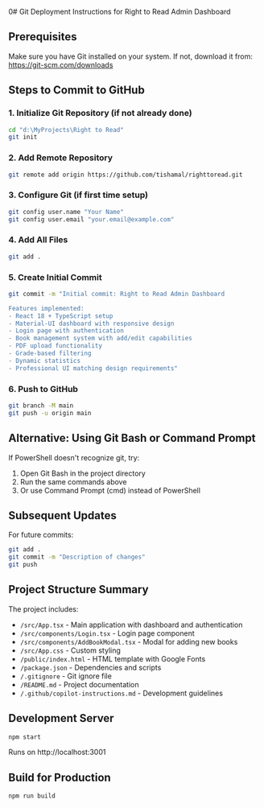 
0# Git Deployment Instructions for Right to Read Admin Dashboard

## Prerequisites
Make sure you have Git installed on your system. If not, download it from: https://git-scm.com/downloads

## Steps to Commit to GitHub

### 1. Initialize Git Repository (if not already done)
```bash
cd "d:\MyProjects\Right to Read"
git init
```

### 2. Add Remote Repository
```bash
git remote add origin https://github.com/tishamal/righttoread.git
```

### 3. Configure Git (if first time setup)
```bash
git config user.name "Your Name"
git config user.email "your.email@example.com"
```

### 4. Add All Files
```bash
git add .
```

### 5. Create Initial Commit
```bash
git commit -m "Initial commit: Right to Read Admin Dashboard

Features implemented:
- React 18 + TypeScript setup
- Material-UI dashboard with responsive design
- Login page with authentication
- Book management system with add/edit capabilities
- PDF upload functionality
- Grade-based filtering
- Dynamic statistics
- Professional UI matching design requirements"
```

### 6. Push to GitHub
```bash
git branch -M main
git push -u origin main
```

## Alternative: Using Git Bash or Command Prompt

If PowerShell doesn't recognize git, try:
1. Open Git Bash in the project directory
2. Run the same commands above
3. Or use Command Prompt (cmd) instead of PowerShell

## Subsequent Updates

For future commits:
```bash
git add .
git commit -m "Description of changes"
git push
```

## Project Structure Summary

The project includes:
- `/src/App.tsx` - Main application with dashboard and authentication
- `/src/components/Login.tsx` - Login page component
- `/src/components/AddBookModal.tsx` - Modal for adding new books
- `/src/App.css` - Custom styling
- `/public/index.html` - HTML template with Google Fonts
- `/package.json` - Dependencies and scripts
- `/.gitignore` - Git ignore file
- `/README.md` - Project documentation
- `/.github/copilot-instructions.md` - Development guidelines

## Development Server
```bash
npm start
```
Runs on http://localhost:3001

## Build for Production
```bash
npm run build
```
